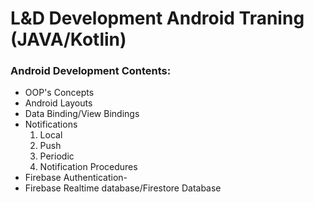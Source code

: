 # L&D Development Android Traning (JAVA/Kotlin)
### Android Development Contents:
- OOP's Concepts
- Android Layouts
- Data Binding/View Bindings
- Notifications
    1. Local
    2. Push
    3. Periodic
    4. Notification Procedures
- Firebase Authentication-
- Firebase Realtime database/Firestore Database
